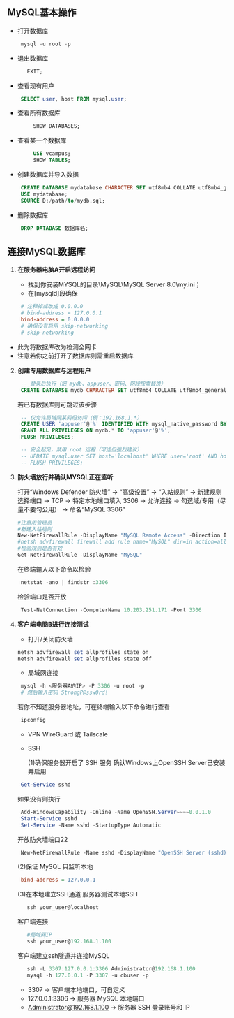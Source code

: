 ## MySQL基本操作

- 打开数据库
    ```powershell
     mysql -u root -p
    ```
    
- 退出数据库
    ```sql
       EXIT;
    ```
    
- 查看现有用户
    ```sql
     SELECT user, host FROM mysql.user;
    ```
    
- 查看所有数据库
    ```sql
         SHOW DATABASES;
    ```
    
- 查看某一个数据库
    ```sql
         USE vcampus;
         SHOW TABLES;
    ```  
    
- 创建数据库并导入数据
    ```sql
     CREATE DATABASE mydatabase CHARACTER SET utf8mb4 COLLATE utf8mb4_general_ci;
     USE mydatabase;
     SOURCE D:/path/to/mydb.sql;
    ```
    
- 删除数据库
    ```sql
     DROP DATABASE 数据库名;
    ```
    
## 连接MySQL数据库

1. **在服务器电脑A开启远程访问**
   
   - 找到你安装MYSQL的目录\MySQL\MySQL Server 8.0\my.ini；
   - 在[mysqld]段确保
    ```ini
     # 注释掉或改成 0.0.0.0
     # bind-address = 127.0.0.1
     bind-address = 0.0.0.0
     # 确保没有启用 skip-networking
     # skip-networking
    ```

  - 此为将数据库改为检测全网卡
  - 注意若你之前打开了数据库则需重启数据库

2. **创建专用数据库与远程用户**

    ```sql
     -- 登录后执行（把 mydb、appuser、密码、网段按需替换）
     CREATE DATABASE mydb CHARACTER SET utf8mb4 COLLATE utf8mb4_general_ci;
    ```
   若已有数据库则可跳过该步骤
    ```sql
     -- 仅允许局域网某网段访问（例：192.168.1.*）
     CREATE USER 'appuser'@'%' IDENTIFIED WITH mysql_native_password BY 'password';
     GRANT ALL PRIVILEGES ON mydb.* TO 'appuser'@'%';
     FLUSH PRIVILEGES;

     -- 安全起见，禁用 root 远程（可选但强烈建议）
     -- UPDATE mysql.user SET host='localhost' WHERE user='root' AND host='%';
     -- FLUSH PRIVILEGES;
    ```

3. **防火墙放行并确认MYSQL正在监听**
   
   打开“Windows Defender 防火墙” → “高级设置” → “入站规则” → 新建规则
   选择端口 → TCP → 特定本地端口填入 3306 → 允许连接 → 勾选域/专用（尽量不要勾公用） → 命名“MySQL 3306”
     ```powershell
     #注意用管理员
     #新建入站规则
     New-NetFirewallRule -DisplayName "MySQL Remote Access" -Direction Inbound -Protocol TCP -LocalPort 3306 -Action Allow
     #netsh advfirewall firewall add rule name="MySQL" dir=in action=allow protocol=TCP localport=3306
     #检验规则是否有效
     Get-NetFirewallRule -DisplayName "MySQL"
     ```
   在终端输入以下命令以检验
    ```powershell
     netstat -ano | findstr :3306
    ```
    检验端口是否开放
    ```powershell
     Test-NetConnection -ComputerName 10.203.251.171 -Port 3306
    ```

5. **客户端电脑B进行连接测试**
   
   - 打开/关闭防火墙
    ```powershell
    netsh advfirewall set allprofiles state on
    netsh advfirewall set allprofiles state off
    ```

   - 局域网连接
    ```powershell
     mysql -h <服务器A的IP> -P 3306 -u root -p
     # 然后输入密码 StrongP@ssw0rd!
    ```
    若你不知道服务器地址，可在终端输入以下命令进行查看
    ```powershell
     ipconfig
    ```
    
   - VPN
     WireGuard 或 Tailscale
     
   - SSH
  
     (1)确保服务器开启了 SSH 服务
     确认Windows上OpenSSH Server已安装并启用
    ```powershell
     Get-Service sshd
    ```
    
    如果没有则执行
    
    ```powershell
     Add-WindowsCapability -Online -Name OpenSSH.Server~~~~0.0.1.0
     Start-Service sshd
     Set-Service -Name sshd -StartupType Automatic
    ```

    开放防火墙端口22

    ```powershell
     New-NetFirewallRule -Name sshd -DisplayName "OpenSSH Server (sshd)" -Enabled True -Direction Inbound -Protocol TCP -Action Allow -LocalPort 22
    ```

    (2)保证 MySQL 只监听本地
    ```ini
     bind-address = 127.0.0.1
    ```

    (3)在本地建立SSH通道
    服务器测试本地SSH
    ```powershell
       ssh your_user@localhost
    ```
    客户端连接
   ```powershell
      #局域网IP
      ssh your_user@192.168.1.100
   ```

   客户端建立ssh隧道并连接MySQL
    ```powershell
       ssh -L 3307:127.0.0.1:3306 Administrator@192.168.1.100
       mysql -h 127.0.0.1 -P 3307 -u dbuser -p
    ```
    - 3307 → 客户端本地端口，可自定义
    - 127.0.0.1:3306 → 服务器 MySQL 本地端口
    - Administrator@192.168.1.100 → 服务器 SSH 登录账号和 IP
